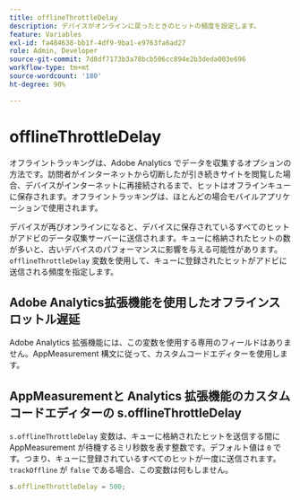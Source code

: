 ```yaml
---
title: offlineThrottleDelay
description: デバイスがオンラインに戻ったときのヒットの頻度を設定します。
feature: Variables
exl-id: fa484638-bb1f-4df9-9ba1-e9763fa6ad27
role: Admin, Developer
source-git-commit: 7d8df7173b3a78bcb506cc894e2b3deda003e696
workflow-type: tm+mt
source-wordcount: '180'
ht-degree: 90%

---
```


# offlineThrottleDelay

オフライントラッキングは、Adobe Analytics でデータを収集するオプションの方法です。訪問者がインターネットから切断したが引き続きサイトを閲覧した場合、デバイスがインターネットに再接続されるまで、ヒットはオフラインキューに保存されます。オフライントラッキングは、ほとんどの場合モバイルアプリケーションで使用されます。

デバイスが再びオンラインになると、デバイスに保存されているすべてのヒットがアドビのデータ収集サーバーに送信されます。キューに格納されたヒットの数が多いと、古いデバイスのパフォーマンスに影響を与える可能性があります。`offlineThrottleDelay` 変数を使用して、キューに登録されたヒットがアドビに送信される頻度を指定します。

## Adobe Analytics拡張機能を使用したオフラインスロットル遅延

Adobe Analytics 拡張機能には、この変数を使用する専用のフィールドはありません。AppMeasurement 構文に従って、カスタムコードエディターを使用します。

## AppMeasurementと Analytics 拡張機能のカスタムコードエディターの s.offlineThrottleDelay

`s.offlineThrottleDelay` 変数は、キューに格納されたヒットを送信する間に AppMeasurement が待機するミリ秒数を表す整数です。デフォルト値は `0` です。つまり、キューに登録されているすべてのヒットが一度に送信されます。`trackOffline` が `false` である場合、この変数は何もしません。

```js
s.offlineThrottleDelay = 500;
```
